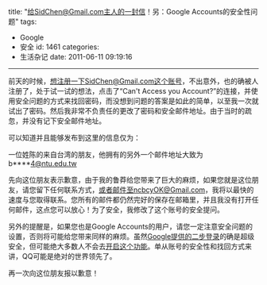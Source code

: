 title: "给SidChen@Gmail.com主人的一封信！另：Google Accounts的安全性问题"
tags:
  - Google
  - 安全
id: 1461
categories:
  - 生活杂记
date: 2011-06-11 09:19:16
---

前天的时候，想注册一下SidChen@Gmail.com这个账号，不出意外，也的确被人注册了，处于试一试的想法，点击了“Can't Access you Account?”的连接，并使用安全问题的方式来找回密码，而没想到问题的答案是如此的简单，以至我一次就试出了密码。然后我非常不负责任的更改了密码和安全邮件地址。由于当时的疏忽，并没有记下安全邮件地址。

可以知道并且能够发布到这里的信息仅为：

一位姓陈的来自台湾的朋友，他拥有的另外一个邮件地址大致为b****4@ntu.edu.tw

先向这位朋友表示歉意，由于我的鲁莽给您带来了巨大的麻烦，如果您就是这位朋友，请您留下任何联系方式，或者邮件至ncbcyOK@Gmail.com，我将以最快的速度与您取得联系。您所有的邮件都仍然完好的保存在邮箱里，并且我没有打开任何邮件，这点您可以放心！为了安全，我修改了这个账号的安全提问。

另外的提醒是，如果您也是Google Accounts的用户，请您一定注意安全问题的设置，否则将可能给您带来同样的麻烦。虽然[Google提供的二步登录](http://chensd.com/2011-03/why-2-step-verification-is-safe.html "Google两步登录的安全性分析与保护措施")的确是超级安全，但可能绝大多数人不会去[开启这个功能](http://chensd.com/2011-03/google-2-steps-verification.html "Google两步登录使用方法")。单从账号的安全性和找回方式来讲，QQ可能是绝对的世界领先了。

再一次向这位朋友报以歉意！